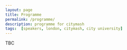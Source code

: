 ```yaml
---
layout: page
title: Programme
permalink: /programme/
description: programme for citymash
tags:  [speakers, london, citymash, city university]
---
```


TBC